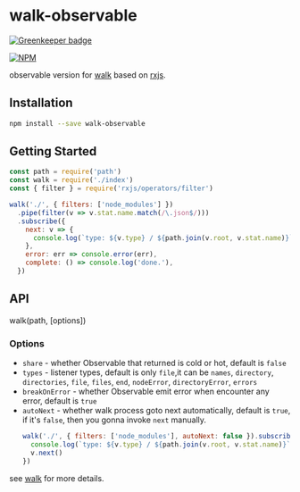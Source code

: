 # walk-observable

[![Greenkeeper badge](https://badges.greenkeeper.io/leslieJt/walk-observable.svg)](https://greenkeeper.io/)

[![NPM](https://nodei.co/npm/walk-observable.png)](https://nodei.co/npm/walk-observable/)

observable version for [walk](https://www.npmjs.com/package/walk) based on
[rxjs](https://www.npmjs.com/package/rxjs).

## Installation

```bash
npm install --save walk-observable
```

## Getting Started

```js
const path = require('path')
const walk = require('./index')
const { filter } = require('rxjs/operators/filter')

walk('./', { filters: ['node_modules'] })
  .pipe(filter(v => v.stat.name.match(/\.json$/)))
  .subscribe({
    next: v => {
      console.log(`type: ${v.type} / ${path.join(v.root, v.stat.name)}`)
    },
    error: err => console.error(err),
    complete: () => console.log('done.'),
  })
```

## API

walk(path, [options])

### Options

* `share` - whether Observable that returned is cold or hot, default is `false`
* `types` - listener types, default is only `file`,it can be `names`,
  `directory`, `directories`, `file`, `files`, `end`, `nodeError`,
  `directoryError`, `errors`
* `breakOnError` - whether Observable emit error when encounter any error,
  default is `true`
* `autoNext` - whether walk process goto next automatically, default is `true`,
  if it's `false`, then you gonna invoke `next` manually.
  ```js
  walk('./', { filters: ['node_modules'], autoNext: false }).subscribe(v => {
    console.log(`type: ${v.type} / ${path.join(v.root, v.stat.name)}`)
    v.next()
  })
  ```

see [walk](https://www.npmjs.com/package/walk) for more details.
